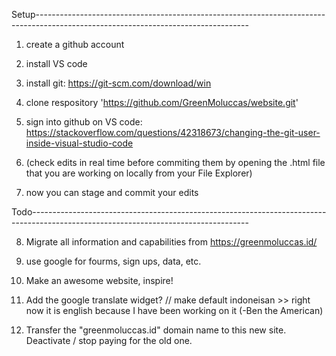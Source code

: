 Setup-----------------------------------------------------------------------------------------------------------------------------------

1) create a github account

2) install VS code

3) install git: https://git-scm.com/download/win

4) clone respository 'https://github.com/GreenMoluccas/website.git'

5) sign into github on VS code: https://stackoverflow.com/questions/42318673/changing-the-git-user-inside-visual-studio-code
6) (check edits in real time before commiting them by opening the .html file that you are working on locally from your File Explorer)

7) now you can stage and commit your edits

Todo------------------------------------------------------------------------------------------------------------------------------------

8) Migrate all information and capabilities from https://greenmoluccas.id/
9) use google for fourms, sign ups, data, etc.

10) Make an awesome website, inspire!
11) Add the google translate widget? // make default indoneisan >> right now it is english because I have been working on it (-Ben the American)
12) Transfer the "greenmoluccas.id" domain name to this new site. Deactivate / stop paying for the old one.
